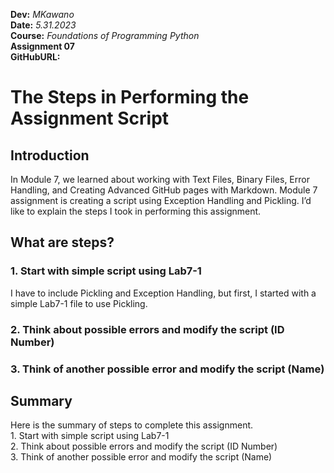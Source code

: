**Dev:** *MKawano*   
**Date:** *5.31.2023*  
**Course:** *Foundations of Programming Python*  
**Assignment 07**  
**GitHubURL:**  
  
    
  
# The Steps in Performing the Assignment Script


## Introduction
In Module 7, we learned about working with Text Files, Binary Files, Error Handling, and Creating Advanced GitHub pages with Markdown. 
Module 7 assignment is creating a script using Exception Handling and Pickling.
I’d like to explain the steps I took in performing this assignment.  
  
  
  
## What are steps?
### 1.	Start with simple script using Lab7-1
I have to include Pickling and Exception Handling, but first, I started with a simple Lab7-1 file to use Pickling.  






### 2. Think about possible errors and modify the script (ID Number)

### 3. Think of another possible error and modify the script (Name)



## Summary
 
   Here is the summary of steps to complete this assignment.  
        1. Start with simple script using Lab7-1  
        2. Think about possible errors and modify the script (ID Number)  
        3. Think of another possible error and modify the script (Name)  
